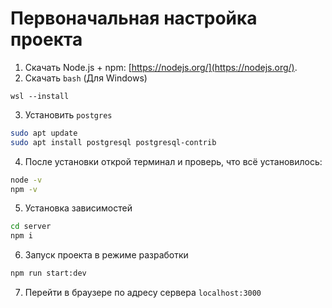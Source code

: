 # Первоначальная настройка проекта

1. Скачать Node.js + npm: [https://nodejs.org/](https://nodejs.org/).
2. Скачать `bash` (Для Windows)
```
wsl --install
```
3. Установить `postgres`
```bash
sudo apt update
sudo apt install postgresql postgresql-contrib
```
4. После установки открой терминал и проверь, что всё установилось:
```bash
node -v
npm -v
```
5. Установка зависимостей
```bash
cd server
npm i
```
6. Запуск проекта в режиме разработки
```bash
npm run start:dev
```
7. Перейти в браузере по адресу сервера `localhost:3000`

